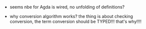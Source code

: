 

* seems nbe for Agda is wired, no unfolding of definitions?

* why conversion algorithm works? the thing is about checking conversion, the term conversion should be TYPED!!! that's why!!!!